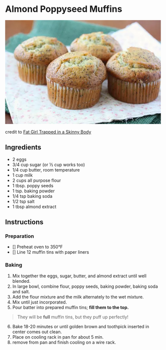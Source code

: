 # Almond Poppyseed Muffins

![almond poppyseed muffins](/muffins-picture.webp)

credit to [Fat Girl Trapped in a Skinny Body](http://www.fatgirltrappedinaskinnybody.com/2010/05/poppy-seed-muffins/)

## Ingredients

* 2 eggs
* 3/4 cup sugar (or ½ cup works too)
* 1/4 cup butter, room temperature
* 1 cup milk
* 2 cups all purpose flour
* 1 tbsp. poppy seeds
* 1 tsp. baking powder
* 1/4 tsp baking soda
* 1/2 tsp salt
* 1 tbsp almond extract

## Instructions

### Preparation

- [] Preheat oven to 350°F
- [] Line 12 muffin tins with paper liners

### Baking

1. Mix together the eggs, sugar, butter, and almond extract until well blended.
2. In large bowl, combine flour, poppy seeds, baking powder, baking soda and salt.
3. Add the flour mixture and the milk alternately to the wet mixture.
4. Mix until just incorporated.
5. Pour batter into prepared muffin tins; __fill them to the top.__
>They will be **full** muffin tins, but they puff up perfectly!
6. Bake 18-20 minutes or until golden brown and toothpick inserted in center comes out clean.
7. Place on cooling rack in pan for about 5 min.
8. remove from pan and finish cooling on a wire rack.
